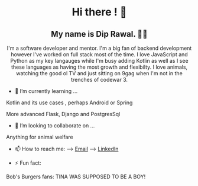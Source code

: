 <body style="color=background: linear-gradient(90deg, #3F2B96 0%, #A8C0FF 100%);">
<h1 align="center"> Hi there ! 👋</h1>
<h2 align="center">My name is Dip Rawal. 👋🤓</h2>
<p align="center">I'm a software developer and mentor. I'm a big fan of backend development however I've worked on full stack most of the time. I love JavaScript and Python as my key langauges while I'm busy adding Kotlin as well as I see these languages as having the most growth and flexibilty. I love animals, watching the good ol TV and just sitting on 9gag when I'm not in the trenches of codewar 3.</p>


- 🌱 I’m currently learning ...
<p>Kotlin and its use cases , perhaps Android or Spring</p>
<p>More advanced Flask, Django and PostgresSql </p>

- 👯 I’m looking to collaborate on ...
<p>Anything for animal welfare<p>

- 📫 How to reach me: 
--> <a href='mailto:diprawal@hotmail.com'>Email</a>
--> <a href='https://www.linkedin.com/in/dip-rawal-35b9a160/'>LinkedIn</a>


- ⚡ Fun fact: 
<p>Bob's Burgers fans: TINA WAS SUPPOSED TO BE A BOY!<p>

</body>
